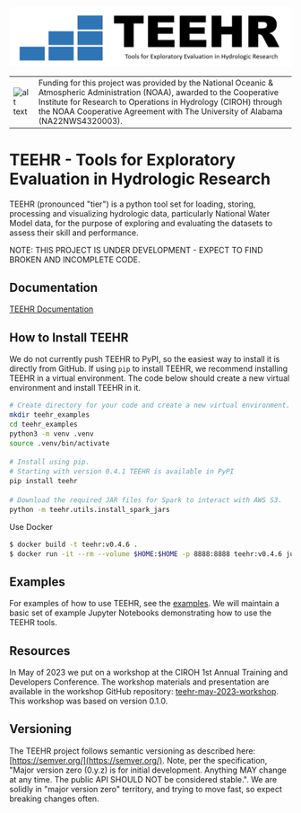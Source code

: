 ![alt text](https://github.com/RTIInternational/teehr/blob/main/docs/images/teehr.png)

| | |
| --- | --- |
| ![alt text](https://ciroh.ua.edu/wp-content/uploads/2022/08/CIROHLogo_200x200.png) | Funding for this project was provided by the National Oceanic & Atmospheric Administration (NOAA), awarded to the Cooperative Institute for Research to Operations in Hydrology (CIROH) through the NOAA Cooperative Agreement with The University of Alabama (NA22NWS4320003). |


# TEEHR - Tools for Exploratory Evaluation in Hydrologic Research
TEEHR (pronounced "tier") is a python tool set for loading, storing,
processing and visualizing hydrologic data, particularly National Water
Model data, for the purpose of exploring and evaluating the datasets to
assess their skill and performance.

NOTE: THIS PROJECT IS UNDER DEVELOPMENT - EXPECT TO FIND BROKEN AND INCOMPLETE CODE.

## Documentation
[TEEHR Documentation](https://rtiinternational.github.io/teehr/)

## How to Install TEEHR
We do not currently push TEEHR to PyPI, so the easiest way to install it is directly from GitHub.
If using `pip` to install TEEHR, we recommend installing TEEHR in a virtual environment.
The code below should create a new virtual environment and install TEEHR in it.

```bash
# Create directory for your code and create a new virtual environment.
mkdir teehr_examples
cd teehr_examples
python3 -m venv .venv
source .venv/bin/activate

# Install using pip.
# Starting with version 0.4.1 TEEHR is available in PyPI
pip install teehr

# Download the required JAR files for Spark to interact with AWS S3.
python -m teehr.utils.install_spark_jars
```
Use Docker
```bash
$ docker build -t teehr:v0.4.6 .
$ docker run -it --rm --volume $HOME:$HOME -p 8888:8888 teehr:v0.4.6 jupyter lab --ip 0.0.0.0 $HOME
```

## Examples
For examples of how to use TEEHR, see the [examples](examples).  We will maintain a basic set of example Jupyter Notebooks demonstrating how to use the TEEHR tools.


## Resources
In May of 2023 we put on a workshop at the CIROH 1st Annual Training and Developers Conference.  The workshop materials and presentation are available in the workshop GitHub repository: [teehr-may-2023-workshop](https://github.com/RTIInternational/teehr-may-2023-workshop).  This workshop was based on version 0.1.0.

## Versioning
The TEEHR project follows semantic versioning as described here: [https://semver.org/](https://semver.org/).
Note, per the specification, "Major version zero (0.y.z) is for initial development. Anything MAY change at any time. The public API SHOULD NOT be considered stable.".  We are solidly in "major version zero" territory, and trying to move fast, so expect breaking changes often.
